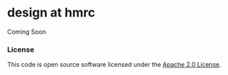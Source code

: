 
# design at hmrc

Coming Soon

### License

This code is open source software licensed under the [Apache 2.0 License]("http://www.apache.org/licenses/LICENSE-2.0.html").
